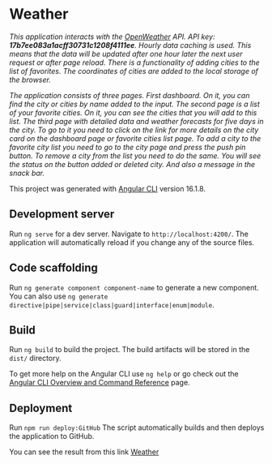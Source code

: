 # Weather

_This application interacts with the [OpenWeather](https://openweathermap.org/api) API. API key: **17b7ee083a1acff30731c1208f4111ee**. Hourly data caching is used. This means that the data will be updated after one hour later the next user request or after page reload. There is a functionality of adding cities to the list of favorites. The coordinates of cities are added to the local storage of the browser._

_The application consists of three pages. First dashboard. On it, you can find the city or cities by name added to the input. The second page is a list of your favorite cities. On it, you can see the cities that you will add to this list. The third page with detailed data and weather forecasts for five days in the city. To go to it you need to click on the link for more details on the city card on the dashboard page or favorite cities list page. To add a city to the favorite city list you need to go to the city page and press the push pin button. To remove a city from the list you need to do the same. You will see the status on the button added or deleted city. And also a message in the snack bar._

This project was generated with [Angular CLI](https://github.com/angular/angular-cli) version 16.1.8.

## Development server

Run `ng serve` for a dev server. Navigate to `http://localhost:4200/`. The application will automatically reload if you change any of the source files.

## Code scaffolding

Run `ng generate component component-name` to generate a new component. You can also use `ng generate directive|pipe|service|class|guard|interface|enum|module`.

## Build

Run `ng build` to build the project. The build artifacts will be stored in the `dist/` directory.

To get more help on the Angular CLI use `ng help` or go check out the [Angular CLI Overview and Command Reference](https://angular.io/cli) page.

## Deployment

Run `npm run deploy:GitHub` The script automatically builds and then deploys the application to GitHub.

You can see the result from this link [Weather](https://Repyah84.github.io/weather/)
